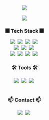 <!--
<div align="center">
  <img src="https://capsule-render.vercel.app/api?type=Waving&color=gradient&text=%20%20WELCOME%20%20TO%20%20ANDANTECODE%20%20&fontColor=D4C4FB&fontAlign=50&fontAlignY=35&fontSize=30&animation=fadeIn&stroke=191970&strokeWidth=1&customColorList=30" width="100%"/>
</div>
-->

<div align="center">
  <img src="https://readme-typing-svg.demolab.com?font=Fira+Code&weight=500&size=30&pause=1000&color=47EDF7&center=true&vCenter=true&width=500&lines=WELCOME+TO+ANDANTECODE;Computer+Vision+AI+Engineer"/>
</div>
<br>


<div align="center">
  <img src="https://streak-stats.demolab.com?user=andantecode&theme=cobalt"/>
</div>



<h3 align="center">🎆 Tech Stack 🎆</h3>
<div align="center">
  <img src="https://img.shields.io/badge/numpy-%23013243.svg?style=for-the-badge&logo=numpy&logoColor=white)" />&nbsp
  <img src="https://img.shields.io/badge/Matplotlib-%23ffffff.svg?style=for-the-badge&logo=Matplotlib&logoColor=black" />&nbsp
  <img src="https://img.shields.io/badge/pandas-%23150458.svg?style=for-the-badge&logo=pandas&logoColor=white" />&nbsp
  <img src="https://img.shields.io/badge/opencv-%23white.svg?style=for-the-badge&logo=opencv&logoColor=white" />&nbsp
</div>

<div align="center">
  <img src="https://img.shields.io/badge/PyTorch-%23EE4C2C.svg?style=for-the-badge&logo=PyTorch&logoColor=white" />&nbsp
  <img src="https://img.shields.io/badge/Streamlit-%23FE4B4B.svg?style=for-the-badge&logo=streamlit&logoColor=white" />&nbsp
  <img src="https://img.shields.io/badge/FastAPI-005571?style=for-the-badge&logo=fastapi" />&nbsp
</div>

<div align="center">
  <img src="https://img.shields.io/badge/C-%2300599C.svg?style=for-the-badge&logo=c&logoColor=white" />&nbsp
  <img src="https://img.shields.io/badge/java-%23ED8B00.svg?style=for-the-badge&logo=openjdk&logoColor=white" />&nbsp
  <img src="https://img.shields.io/badge/python-3670A0?style=for-the-badge&logo=python&logoColor=ffdd54" />&nbsp
  <img src="https://img.shields.io/badge/kotlin-%237F52FF.svg?style=for-the-badge&logo=kotlin&logoColor=white" />&nbsp
</div>


<h3 align="center">🛠 Tools 🛠</h3>
<div align="center">
  <img src="https://img.shields.io/badge/git-F05033.svg?style=for-the-badge&logo=git&logoColor=white" />&nbsp
  <img src="https://img.shields.io/badge/github-181717.svg?style=for-the-badge&logo=github&logoColor=white" />&nbsp
  <img src="https://img.shields.io/badge/Notion-F3F3F3.svg?style=for-the-badge&logo=notion&logoColor=black" />&nbsp
</div>
<br>

<h3 align="center">📫 Contact 📫</h3>
<div align="center">
  <a>
    <img src="https://img.shields.io/badge/github%20pages-121013?style=for-the-badge&logo=github&logoColor=white"/>&nbsp
  </a>
  <a>
    <img
      src="https://img.shields.io/badge/roundayy2@gmail.com-D14836?style=for-the-badge&logo=gmail&logoColor=white"/>&nbsp
  </a>

</div>


<!--
**andantecode/andantecode** is a ✨ _special_ ✨ repository because its `README.md` (this file) appears on your GitHub profile.

Here are some ideas to get you started:

- 🔭 I’m currently working on ...
- 🌱 I’m currently learning ...
- 👯 I’m looking to collaborate on ...
- 🤔 I’m looking for help with ...
- 💬 Ask me about ...
- 📫 How to reach me: ...
- 😄 Pronouns: ...
- ⚡ Fun fact: ...
-->
